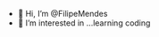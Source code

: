 - 👋 Hi, I’m @FilipeMendes
- 👀 I’m interested in ...learning coding

<!---
PipoMendes/PipoMendes is a ✨ special ✨ repository because its `README.md` (this file) appears on your GitHub profile.
You can click the Preview link to take a look at your changes.
--->
